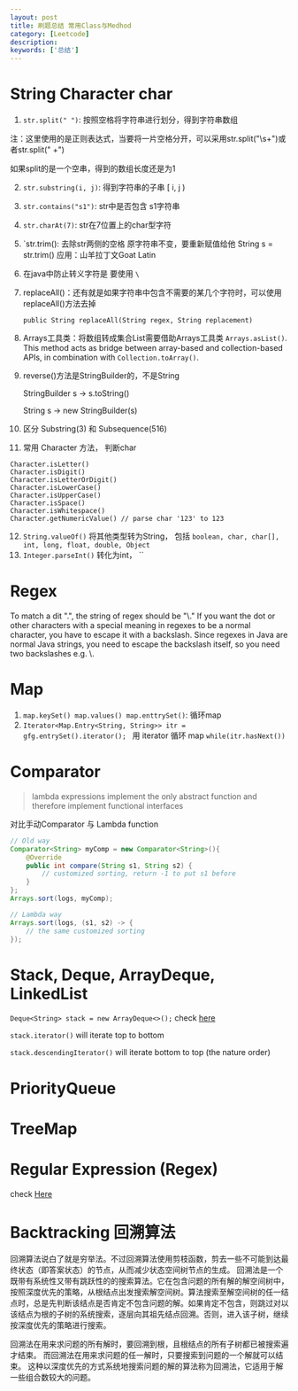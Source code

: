 ```yaml
---
layout: post
title: 刷题总结 常用Class与Medhod
category: [Leetcode]
description: 
keywords: ['总结']
---
```

# String Character char
1. `str.split(" ")`:  按照空格将字符串进行划分，得到字符串数组

注：这里使用的是正则表达式，当要将一片空格分开，可以采用str.split("\\s+")或者str.split(" +")

如果split的是一个空串，得到的数组长度还是为1

2. `str.substring(i, j)`: 得到字符串的子串 [ i, j )

3. `str.contains("s1")`: str中是否包含 s1字符串

4. `str.charAt(7)`: str在7位置上的char型字符

5. `str.trim(): 去除str两侧的空格  原字符串不变，要重新赋值给他  String s = str.trim() 应用：山羊拉丁文Goat Latin

6. 在java中防止转义字符是 要使用 `\`

7. replaceAll()：还有就是如果字符串中包含不需要的某几个字符时，可以使用replaceAll()方法去掉

    ```public String replaceAll(String regex, String replacement)```

8. Arrays工具类：将数组转成集合List需要借助Arrays工具类 `Arrays.asList()`. This method acts as bridge between array-based and collection-based APIs, in combination with `Collection.toArray()`.

9.  reverse()方法是StringBuilder的，不是String

    StringBuilder s -> s.toString()

    String s -> new StringBuilder(s)
10. 区分 Substring(3) 和 Subsequence(516)
11. 常用 Character 方法， 判断char
```
Character.isLetter()
Character.isDigit()
Character.isLetterOrDigit()
Character.isLowerCase()
Character.isUpperCase()
Character.isSpace()
Character.isWhitespace()
Character.getNumericValue() // parse char '123' to 123
```
12. `String.valueOf()` 将其他类型转为String， 包括 `boolean, char, char[], int, long, float, double, Object`
13. `Integer.parseInt()` 转化为int， ``

# Regex 
To match a dit ".", the string of regex should be "\\."
If you want the dot or other characters with a special meaning in regexes to be a normal character, you have to escape it with a backslash. Since regexes in Java are normal Java strings, you need to escape the backslash itself, so you need two backslashes e.g. \\.

# Map
1. `map.keySet() map.values() map.enttrySet()`: 循环map
2. `Iterator<Map.Entry<String, String>> itr = gfg.entrySet().iterator(); ` 用 iterator 循环 map
   `while(itr.hasNext()) `

# Comparator
>  lambda expressions implement the only abstract function and therefore implement functional interfaces
> 
对比手动Comparator 与 Lambda function

```java
// Old way
Comparator<String> myComp = new Comparator<String>(){
    @Override
    public int compare(String s1, String s2) {
        // customized sorting, return -1 to put s1 before
    }
};
Arrays.sort(logs, myComp);

// Lambda way
Arrays.sort(logs, (s1, s2) -> {
    // the same customized sorting    
});
```

# Stack, Deque, ArrayDeque, LinkedList
`Deque<String> stack = new ArrayDeque<>();` check [here](https://www.techiedelight.com/iterate-over-deque-java-forward-backward/)

`stack.iterator()` will iterate top to bottom

`stack.descendingIterator()` will iterate bottom to top (the nature order)

# PriorityQueue

# TreeMap




# Regular Expression (Regex)
check [Here](https://www.vogella.com/tutorials/JavaRegularExpressions/article.html#common-matching-symbols)

# Backtracking 回溯算法
回溯算法说白了就是穷举法。不过回溯算法使用剪枝函数，剪去一些不可能到达最终状态（即答案状态）的节点，从而减少状态空间树节点的生成。
回溯法是一个既带有系统性又带有跳跃性的的搜索算法。它在包含问题的所有解的解空间树中，按照深度优先的策略，从根结点出发搜索解空间树。算法搜索至解空间树的任一结点时，总是先判断该结点是否肯定不包含问题的解。如果肯定不包含，则跳过对以该结点为根的子树的系统搜索，逐层向其祖先结点回溯。否则，进入该子树，继续按深度优先的策略进行搜索。

回溯法在用来求问题的所有解时，要回溯到根，且根结点的所有子树都已被搜索遍才结束。
而回溯法在用来求问题的任一解时，只要搜索到问题的一个解就可以结束。
这种以深度优先的方式系统地搜索问题的解的算法称为回溯法，它适用于解一些组合数较大的问题。
